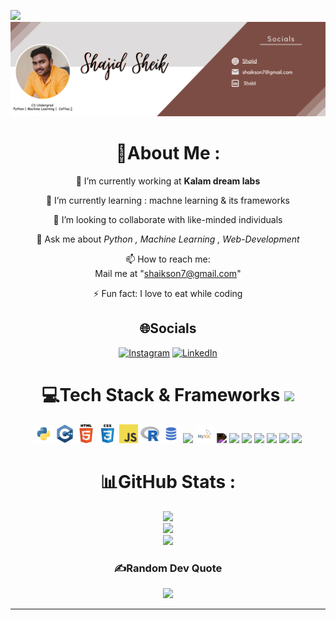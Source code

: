 
![](https://komarev.com/ghpvc/?username=shaik-shajid&label=Visitors+Count&color=brightgreen)
[![ProfileBanner](https://github.com/shaik-shajid/shaik-shajid/blob/main/shh.png?raw=true)](https://github.com/shaik-shajid)
<div align="center">
  
# 💫About Me :
🔭 I’m currently working at **Kalam dream labs**
  
🌱 I’m currently learning : machne learning & its frameworks

  👯 I’m looking to collaborate with like-minded individuals

  💬 Ask me about _Python  , Machine Learning , Web-Development_

  📫 How to reach me:  
  Mail me at "shaikson7@gmail.com"
  
⚡ Fun fact: I love to eat while coding


## 🌐Socials
[![Instagram](https://img.shields.io/badge/Instagram-%23FF4500.svg?logo=Instagram&logoColor=white)](https://www.instagram.com/shajid443/) [![LinkedIn](https://img.shields.io/badge/LinkedIn-%23FF0000.svg?logo=LinkedIn&logoColor=white)](https://www.linkedin.com/in/shaik-shajid-0a8475230/) 

# 💻Tech Stack & Frameworks <img src = "https://media2.giphy.com/media/QssGEmpkyEOhBCb7e1/giphy.gif?cid=ecf05e47a0n3gi1bfqntqmob8g9aid1oyj2wr3ds3mg700bl&rid=giphy.gif" width = 32px> 
<code><img height="30" src="https://raw.githubusercontent.com/github/explore/80688e429a7d4ef2fca1e82350fe8e3517d3494d/topics/python/python.png"></code>
<code><img height="30" src="https://raw.githubusercontent.com/github/explore/80688e429a7d4ef2fca1e82350fe8e3517d3494d/topics/cpp/cpp.png"></code>
<code><img height="30" src="https://raw.githubusercontent.com/github/explore/80688e429a7d4ef2fca1e82350fe8e3517d3494d/topics/html/html.png"></code>
<code><img height="30" src="https://raw.githubusercontent.com/github/explore/80688e429a7d4ef2fca1e82350fe8e3517d3494d/topics/css/css.png"></code>
<code><img height="30" src="https://raw.githubusercontent.com/github/explore/80688e429a7d4ef2fca1e82350fe8e3517d3494d/topics/javascript/javascript.png"></code> 
<code><img height="30" src="https://raw.githubusercontent.com/github/explore/80688e429a7d4ef2fca1e82350fe8e3517d3494d/topics/r/r.png"></code>
<code><img height="30" src="https://raw.githubusercontent.com/github/explore/80688e429a7d4ef2fca1e82350fe8e3517d3494d/topics/sql/sql.png"></code>
<code><img height="30" src="https://upload.wikimedia.org/wikipedia/commons/thumb/a/ae/Github-desktop-logo-symbol.svg/1024px-Github-desktop-logo-symbol.svg.png"></code>
<code><img height="30" src="https://raw.githubusercontent.com/github/explore/80688e429a7d4ef2fca1e82350fe8e3517d3494d/topics/mysql/mysql.png"></code>
<code><img height="30" src="https://numpy.org/doc/stable/_static/numpylogo.svg" style="filter: invert(1);"></code>
<code><img height="30" src="https://pandas.pydata.org/static/img/pandas_mark.svg"></code>
<code><img height="30" src="https://cdn.iconscout.com/icon/free/png-512/c-programming-569564.png"></code>
<code><img height="30" src="https://e7.pngegg.com/pngimages/46/626/png-clipart-c-logo-the-c-programming-language-computer-icons-computer-programming-source-code-programming-miscellaneous-template.png"></code>
<code><img height="30" src="https://upload.wikimedia.org/wikipedia/commons/thumb/9/9a/Visual_Studio_Code_1.35_icon.svg/1024px-Visual_Studio_Code_1.35_icon.svg.png"></code>
<code><img height="30" src="https://upload.wikimedia.org/wikipedia/en/d/d2/Sublime_Text_3_logo.png"></code>
<code><img height="30" src="https://avatars.githubusercontent.com/u/2232217?s=200&v=4"></code>
  
# 📊GitHub Stats :
![](https://github-readme-stats.vercel.app/api?username=shaik-shajid&theme=radical&hide_border=false&include_all_commits=false&count_private=false)<br/>
![](https://github-readme-streak-stats.herokuapp.com/?user=shaik-shajid&theme=radical&hide_border=false)<br/>
![](https://github-readme-stats.vercel.app/api/top-langs/?username=shaik-shajid&theme=radical&hide_border=false&include_all_commits=false&count_private=false&layout=compact)

### ✍️Random Dev Quote
![](https://quotes-github-readme.vercel.app/api?type=horizontal&theme=merko)
 
---
</div>
